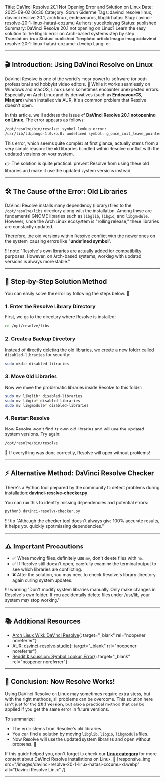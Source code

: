 Title: DaVinci Resolve 20.1 Not Opening Error and Solution on Linux
Date: 2025-09-02 06:30
Category: Sorun Giderme
Tags: davinci resolve linux, davinci resolve 20.1, arch linux, endeavouros, libglib hatası
Slug: davinci-resolve-20-1-linux-hatasi-cozumu
Authors: yuceltoluyag
Status: published
Summary: DaVinci Resolve 20.1 not opening on Linux? Learn the easy solution to the libglib error on Arch-based systems step by step.
Translation: true
Status: published
Template: article
Image: images/davinci-resolve-20-1-linux-hatasi-cozumu-xl.webp
Lang: en

---

## 🎬 Introduction: Using DaVinci Resolve on Linux

DaVinci Resolve is one of the world's most powerful software for both professional and hobbyist video editors. 🎥 While it works seamlessly on Windows and macOS, Linux users sometimes encounter unexpected errors. Especially on Arch Linux and its derivatives (such as **EndeavourOS**, **Manjaro**) when installed via AUR, it's a common problem that Resolve doesn't open.

In this article, we'll address the issue of **DaVinci Resolve 20.1 not opening on Linux**. The error appears as follows:

```bash
/opt/resolve/bin/resolve: symbol lookup error:
/usr/lib/libpango-1.0.so.0: undefined symbol: g_once_init_leave_pointer
```

This error, which seems quite complex at first glance, actually stems from a very simple reason: the old libraries bundled within Resolve conflict with the updated versions on your system.

👉 The solution is quite practical: prevent Resolve from using these old libraries and make it use the updated system versions instead.

---

## 🛠️ The Cause of the Error: Old Libraries

DaVinci Resolve installs many dependency (library) files to the `/opt/resolve/libs` directory along with the installation. Among these are fundamental GNOME libraries such as `libglib`, `libgio`, and `libgmodule`. However, since the Arch Linux ecosystem is "rolling release," these libraries are constantly updated.

Therefore, the old versions within Resolve conflict with the newer ones on the system, causing errors like "**undefined symbol**".

!!! note "Resolve's own libraries are actually added for compatibility purposes. However, on Arch-based systems, working with updated versions is always more stable."

---

## 🔧 Step-by-Step Solution Method

You can easily solve the error by following the steps below. 🚀

### 1. Enter the Resolve Library Directory

First, we go to the directory where Resolve is installed:

```bash
cd /opt/resolve/libs
```

### 2. Create a Backup Directory

Instead of directly deleting the old libraries, we create a new folder called `disabled-libraries` for security:

```bash
sudo mkdir disabled-libraries
```

### 3. Move Old Libraries

Now we move the problematic libraries inside Resolve to this folder:

```bash
sudo mv libglib* disabled-libraries
sudo mv libgio* disabled-libraries
sudo mv libgmodule* disabled-libraries
```

### 4. Restart Resolve

Now Resolve won't find its own old libraries and will use the updated system versions. Try again:

```bash
/opt/resolve/bin/resolve
```

🎉 If everything was done correctly, Resolve will open without problems!

---

## ⚡ Alternative Method: DaVinci Resolve Checker

There's a Python tool prepared by the community to detect problems during installation: **davinci-resolve-checker.py**.

You can run this to identify missing dependencies and potential errors:

```bash
python3 davinci-resolve-checker.py
```

!!! tip "Although the checker tool doesn't always give 100% accurate results, it helps you quickly spot missing dependencies."

---

## ⚠️ Important Precautions

- ✅ When moving files, definitely use `mv`, don't delete files with `rm`.
- ✅ If Resolve still doesn't open, carefully examine the terminal output to see which libraries are conflicting.
- ❌ After the solution, you may need to check Resolve's library directory again during system updates.

!!! warning "Don't modify system libraries manually. Only make changes in Resolve's own folder. If you accidentally delete files under /usr/lib, your system may stop working."

---

## 📚 Additional Resources

- [Arch Linux Wiki: DaVinci Resolve](https://wiki.archlinux.org/title/DaVinci_Resolve){: target="\_blank" rel="noopener noreferrer"}
- [AUR: davinci-resolve-studio](https://aur.archlinux.org/packages/davinci-resolve-studio){: target="\_blank" rel="noopener noreferrer"}
- [Reddit Discussion: Symbol Lookup Error](https://www.reddit.com/r/davinciresolve/comments/1d7cr2w/optresolvebinresolve_symbol_lookup_error/){: target="\_blank" rel="noopener noreferrer"}

---

## 🏁 Conclusion: Now Resolve Works!

Using DaVinci Resolve on Linux may sometimes require extra steps, but with the right methods, all problems can be overcome. This solution here isn't just for the **20.1 version**, but also a practical method that can be applied if you get the same error in future versions.

To summarize:

- The error stems from Resolve's old libraries.
- You can find a solution by moving `libglib`, `libgio`, `libgmodule` files.
- Now Resolve will use the updated system libraries and open without problems. 🎉

If this guide helped you, don't forget to check our **[Linux category](/kategori/linux/)** for more content about DaVinci Resolve installations on Linux. 🐧
[responsive_img src="/images/davinci-resolve-20-1-linux-hatasi-cozumu-xl.webp" alt="Davinci Resolve Linux" /]

---